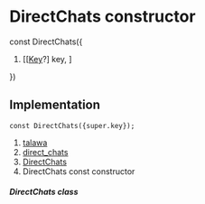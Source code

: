 
<div>

# DirectChats constructor

</div>


const DirectChats({

1.  [[[Key](https://api.flutter.dev/flutter/foundation/Key-class.md)?]
    key, ]

})



## Implementation

``` language-dart
const DirectChats({super.key});
```







1.  [talawa](../../index.md)
2.  [direct_chats](../../views_after_auth_screens_chat_direct_chats/)
3.  [DirectChats](../../views_after_auth_screens_chat_direct_chats/DirectChats-class.md)
4.  DirectChats const constructor

##### DirectChats class







